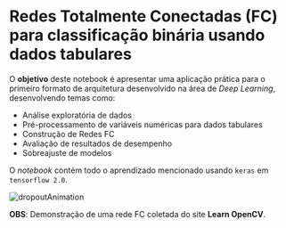 # Redes Totalmente Conectadas (FC) para classificação binária usando dados tabulares

O **objetivo** deste notebook é apresentar uma aplicação prática para o primeiro formato de arquitetura desenvolvido na área de *Deep Learning*, desenvolvendo temas como:
- Análise exploratória de dados
- Pré-processamento de variáveis numéricas para dados tabulares
- Construção de Redes FC
- Avaliação de resultados de desempenho
- Sobreajuste de modelos

O *notebook* contém todo o aprendizado mencionado usando ```keras``` em ```tensorflow 2.0```.

![dropoutAnimation](https://user-images.githubusercontent.com/32513366/96616112-8e072180-12d8-11eb-8b80-a3f0be3baf31.gif)

**OBS**: Demonstração de uma rede FC coletada do site **Learn OpenCV**.

